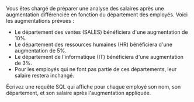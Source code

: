 Vous êtes chargé de préparer une analyse des salaires après une augmentation différenciée en fonction du département des employés. Voici les augmentations prévues :

- Le département des ventes (SALES) bénéficiera d'une augmentation de 10%.
- Le département des ressources humaines (HR) bénéficiera d'une augmentation de 5%.
- Le département de l'informatique (IT) bénéficiera d'une augmentation de 3%.
- Pour les employés qui ne font pas partie de ces départements, leur salaire restera inchangé.

Écrivez une requête SQL qui affiche pour chaque employé son nom, son département, et son salaire après l'augmentation appliquée.